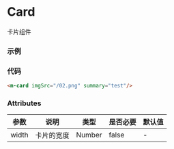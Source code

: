 # Card
卡片组件

### 示例
<m-card imgSrc="/moocUI/02.png" summary="test"/>

### 代码
```html
<m-card imgSrc="/02.png" summary="test"/>
```

### Attributes
| 参数 | 说明 | 类型 | 是否必要 | 默认值 |
| --- | --- | --- | --- | --- | 
| width | 卡片的宽度 | Number | false | - |